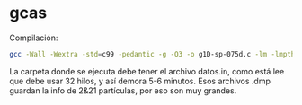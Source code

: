 # gcas

Compilación:
```Bash
gcc -Wall -Wextra -std=c99 -pedantic -g -O3 -o g1D-sp-075d.c -lm -lmpthread
```

La carpeta donde se ejecuta debe tener el archivo datos.in, como está lee que debe usar 32 hilos,
y así demora 5-6 minutos. Esos archivos .dmp guardan la info de 2&21 partículas, por eso son muy grandes.